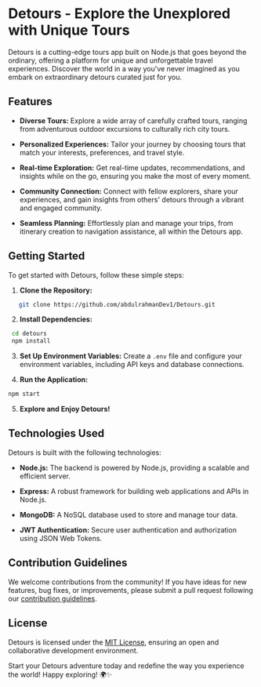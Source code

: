 # Detours - Explore the Unexplored with Unique Tours

Detours is a cutting-edge tours app built on Node.js that goes beyond the ordinary, offering a platform for unique and unforgettable travel experiences. Discover the world in a way you've never imagined as you embark on extraordinary detours curated just for you.

## Features

- **Diverse Tours:** Explore a wide array of carefully crafted tours, ranging from adventurous outdoor excursions to culturally rich city tours.

- **Personalized Experiences:** Tailor your journey by choosing tours that match your interests, preferences, and travel style.

- **Real-time Exploration:** Get real-time updates, recommendations, and insights while on the go, ensuring you make the most of every moment.

- **Community Connection:** Connect with fellow explorers, share your experiences, and gain insights from others' detours through a vibrant and engaged community.

- **Seamless Planning:** Effortlessly plan and manage your trips, from itinerary creation to navigation assistance, all within the Detours app.

## Getting Started

To get started with Detours, follow these simple steps:

1. **Clone the Repository:**
```bash
   git clone https://github.com/abdulrahmanDev1/Detours.git
```
2. **Install Dependencies:**
  ```bash
   cd detours
   npm install
```
3. **Set Up Environment Variables:**
Create a `.env` file and configure your environment variables, including API keys and database connections.

4. **Run the Application:**
```bash
npm start
```

5. **Explore and Enjoy Detours!**

## Technologies Used

Detours is built with the following technologies:

- **Node.js:** The backend is powered by Node.js, providing a scalable and efficient server.

- **Express:** A robust framework for building web applications and APIs in Node.js.

- **MongoDB:** A NoSQL database used to store and manage tour data.

- **JWT Authentication:** Secure user authentication and authorization using JSON Web Tokens.


## Contribution Guidelines

We welcome contributions from the community! If you have ideas for new features, bug fixes, or improvements, please submit a pull request following our [contribution guidelines](CONTRIBUTING.md).

## License

Detours is licensed under the [MIT License](LICENSE), ensuring an open and collaborative development environment.

Start your Detours adventure today and redefine the way you experience the world! Happy exploring! 🌍✨

